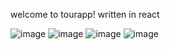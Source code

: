 welcome to tourapp! written in react 

![image](https://github.com/NaniChkhenkeli/TourWebsite/assets/130504824/4e6eb68a-4a41-4da7-970e-8a0f5b72b3b1)
![image](https://github.com/NaniChkhenkeli/TourWebsite/assets/130504824/d7010007-44c7-485c-8d98-9ee4d193e9e3)
![image](https://github.com/NaniChkhenkeli/TourWebsite/assets/130504824/f3d51b0e-3ee1-44a7-9318-dea9a9fde217)
![image](https://github.com/NaniChkhenkeli/TourWebsite/assets/130504824/a57d7ef9-d27d-465b-8182-9f61d8f88ff8)

